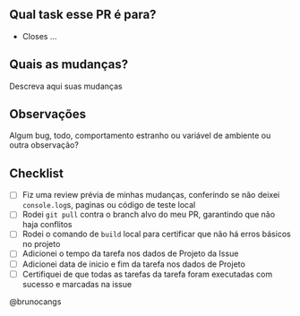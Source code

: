 ## Qual task esse PR é para?

- Closes ...

## Quais as mudanças?

Descreva aqui suas mudanças

## Observações

Algum bug, todo, comportamento estranho ou variável de ambiente ou outra observação?

## Checklist

- [ ] Fiz uma review prévia de minhas mudanças, conferindo se não deixei `console.log`s, paginas ou código de teste local
- [ ] Rodei `git pull` contra o branch alvo do meu PR, garantindo que não haja conflitos
- [ ] Rodei o comando de `build` local para certificar que não há erros básicos no projeto
- [ ] Adicionei o tempo da tarefa nos dados de Projeto da Issue
- [ ] Adicionei data de inicio e fim da tarefa nos dados de Projeto
- [ ] Certifiquei de que todas as tarefas da tarefa foram executadas com sucesso e marcadas na issue

@brunocangs
